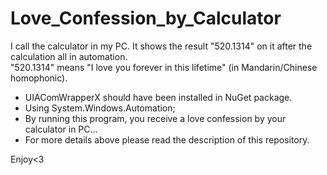 # Love_Confession_by_Calculator
I call the calculator in my PC. It shows the result "520.1314" on it after the calculation all in automation. <br />
"520.1314" means "I love you forever in this lifetime" (in Mandarin/Chinese homophonic). 


- UIAComWrapperX should have been installed in NuGet package.
- Using System.Windows.Automation; 
- By running this program, you receive a love confession by your calculator in PC...
- For more details above please read the description of this repository.

Enjoy<3

